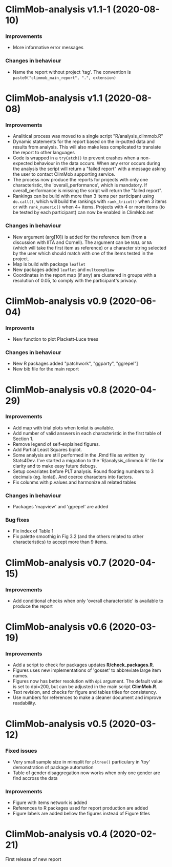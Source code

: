 ClimMob-analysis v1.1-1 (2020-08-10)
=========================

### Improvements
* More informative error messages

### Changes in behaviour
* Name the report without project 'tag'. The convention is `paste0("climmob_main_report", ".", extension)`

ClimMob-analysis v1.1 (2020-08-08)
=========================

### Improvements
* Analitical process was moved to a single script "R/analysis_climmob.R"
* Dynamic statements for the report based on the in-putted data and results from analysis. This will also make less complicated to translate the report to other languages
* Code is wrapped in a `tryCatch()` to prevent crashes when a non-expected behaviour in the data occurs. When any error occurs during the analysis the script will return a "failed report" with a message asking the user to contact ClimMob supporting service.
* The process now produce the reports for projects with only one characteristic, the 'overall_performance', which is mandatory. If overall_performance is missing the script will return the "failed report".
* Rankings can be build with more than 3 items per participant using `do.call()`, which will build the rankings with `rank_tricot()` when 3 items or with `rank_numeric()` when 4+ items. Projects with 4 or more items (to be tested by each participant) can now be enabled in ClimMob.net

### Changes in behaviour
* New argument (arg[10]) is added for the reference item (from a discussion with IITA and Cornell). The argument can be `NULL` or `NA` (which will take the first item as reference) or a character string selected by the user which should match with one of the items tested in the project.
* Map is build with package `leaflet`
* New packages added `leaflet` and `multcompView`
* Coordinates in the report map (if any) are clustered in groups with a resolution of 0.05, to comply with the participant's privacy. 


ClimMob-analysis v0.9 (2020-06-04)
=========================
### Improvents
* New function to plot Plackett-Luce trees

### Changes in behaviour
* New R packages added "patchwork", "ggparty", "ggrepel"]
* New bib file for the main report


ClimMob-analysis v0.8 (2020-04-29)
=========================

### Improvements
* Add map with trial plots when lonlat is available.
* Add number of valid answers in each characteristic in the first table of Section 1.
* Remove legend of self-explained figures.
* Add Partial Least Squares biplot.
* Some analysis are still performed in the .Rmd file as written by Stats4Dev. I've started a migration to the 'R/analysis_climmob.R' file for clarity and to make easy future debugs.
* Setup covariates before PLT analysis. Round floating numbers to 3 decimals (eg. lonlat). And coerce characters into factors.
* Fix colunms with p.values and harmonize all related tables

### Changes in behaviour
* Packages 'mapview' and 'ggrepel' are added

### Bug fixes
* Fix index of Table 1
* Fix palette smoothig in Fig 3.2 (and the others related to other characteristics) to accept more than 9 items.


ClimMob-analysis v0.7 (2020-04-15)
=========================

### Improvements

* Add conditional checks when only 'overall characteristic' is available to produce the report  



ClimMob-analysis v0.6 (2020-03-19)
=========================

### Improvements

* Add a script to check for packages updates **R/check_packages.R**. 
* Figures uses new implementations of 'gosset' to abbreviate large item names. 
* Figures now has better resolution with `dpi` argument. The default value is set to dpi=200, but can be adjusted in the main script **ClimMob.R**.
* Text revision, and checks for figure and tables titles for consistency.
* Use numbers for references to make a cleaner document and improve readability.


ClimMob-analysis v0.5 (2020-03-12)
=========================

### Fixed issues

* Very small sample size in minsplit for `pltree()` particulary in 'toy' demonstration of package automation
* Table of gender disaggregation now works when only one gender are find accross the data


### Improvements

* Figure with items network is added
* References to R packages used for report production are added
* Figure labels are added bellow the figures instead of Figure titles

ClimMob-analysis v0.4 (2020-02-21)
=========================

First release of new report